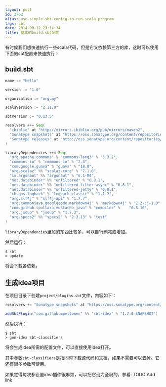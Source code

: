 ```yaml
---
layout: post
id: 2762
alias: use-simple-sbt-config-to-run-scala-program
tags: sbt
date: 2014-09-12 23:14:34
title: 基本的build.sbt配置
---
```


有时候我们想快速执行一些scala代码，但是它又依赖第三方的库，这时可以使用下面的sbt配置来快速执行：

## build.sbt

```scala
name := "hello"

version := "1.0"

organization := "org.my"

scalaVersion := "2.11.0"

sbtVersion := "0.13.5"

resolvers ++= Seq(
  "ibiblio" at "http://mirrors.ibiblio.org/pub/mirrors/maven2",
  "Sonatype snapshots" at "https://oss.sonatype.org/content/repositories/snapshots/",
  "Sonatype releases" at "http://oss.sonatype.org/content/repositories/releases"
)

libraryDependencies ++= Seq(
  "org.apache.commons" % "commons-lang3" % "3.3.2",
  "commons-io" % "commons-io" % "2.4",
  "com.google.guava" % "guava" % "18.0",
  "org.scalaz" %% "scalaz-core" % "7.1.0",
  "io.argonaut" %% "argonaut" % "6.1-M4",
  "net.databinder" %% "unfiltered" % "0.8.1",
  "net.databinder" %% "unfiltered-filter-async" % "0.8.1",
  "net.databinder" %% "unfiltered-jetty" % "0.8.1",
  "ch.qos.logback" % "logback-classic" % "1.1.2",
  "org.slf4j" % "slf4j-api" % "1.7.7",
  "org.commonjava.googlecode.markdown4j" % "markdown4j" % "2.2-cj-1.0",
  "com.github.spullara.mustache.java" % "compiler" %    "0.8.16",
  "org.jsoup" % "jsoup" % "1.7.3",
  "org.specs2" %% "specs2" % "2.3.13" % "test"
)
```

`libraryDependencies`里加的东西比较多，可以自行删减或增加。

然后运行：

```shell
$ sbt
> update
```

将会下载各依赖。

## 生成idea项目

在项目目录下创建`project/plugins.sbt`文件，内容如下：

```scala
resolvers += "Sonatype snapshots" at "https://oss.sonatype.org/content/repositories/snapshots/"

addSbtPlugin("com.github.mpeltonen" %% "sbt-idea" % "1.7.0-SNAPSHOT")
```

然后执行：

```shell
$ sbt
> gen-idea sbt-classifiers
```

将会生成idea所需的配置文件，可以直接使用idea打开。

其中参数`sbt-classifiers`是指同时下载源代码和文档，如果不需要可以去掉。它还有很多参数可使用。

如果觉得每次都设置idea插件很麻烦，可以把它设为全局的，参看: TODO Add link

